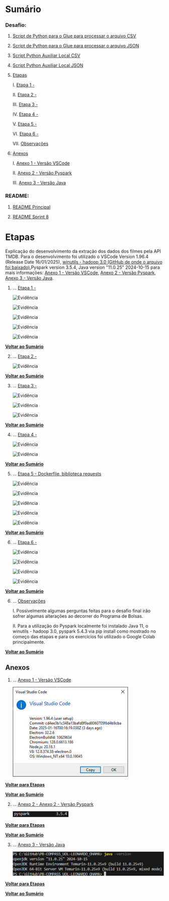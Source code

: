 # Sumário

### Desafio:

1. [Script de Python para o Glue para processar o arquivo CSV](scripts/script_trusted_csv_glue.py)

2. [Script de Python para o Glue para processar o arquivo JSON](scripts/script_trusted_json.py)

3. [Script Python Auxiliar Local CSV](scripts/script_trusted_csv.py)

4. [Script Python Auxiliar Local JSON](scripts/script_trusted_json.py)

1. [Etapas](#etapas)

    I.    [Etapa 1 - ](#Etapa1)

    II.   [Etapa 2 - ](#Etapa2)

    III.  [Etapa 3 - ](#Etapa3)

    IV.   [Etapa 4 - ](#Etapa4)

    V.    [Etapa 5 - ](#Etapa5)

    VI.   [Etapa 6 - ](#Etapa6)
    
    VII.  [Observações](#Observacoes)

2. [Anexos](#anexos)

    I.    [Anexo 1 - Versão VSCode](#Anexo1)

    II.   [Anexo 2 - Versão Pyspark](#Anexo2)

    III.  [Anexo 3 - Versão Java](#Anexo3)

### README:

1. [README Principal](../../README.md)

2. [README Sprint 8](../README.md)

<a id="Etapas"></a>

# Etapas

Explicação do desenvolvimento da extração dos dados dos filmes pela API TMDB. Para o desenvolvimento foi utilizado o VSCode Version 1.96.4 (Release Date 16/01/2025), [winutils - hadoop 3.0 (GitHub de onde o arquivo foi baixado)](https://github.com/steveloughran/winutils/tree/master),Pyspark version 3.5.4, Java version "11.0.25" 2024-10-15  para mais informações: [Anexo 1 - Versão VSCode](#Anexo1), [Anexo 2 - Versão Pyspark](#Anexo2), [Anexo 3 - Versão Java](#Anexo3). 

<a id="Etapa1"></a>

1. ... [Etapa 1 - ](#Etapa1)
  
    ![Evidência](../Evidencias/Desafio/ETAPA1_1_-_ENDPOINT_DISCOVER.png)
    
    ![Evidência](../Evidencias/Desafio/ETAPA1_2_-_ENDPOINT_GENERO.png)

    ![Evidência](../Evidencias/Desafio/ETAPA1_3_-_ENDPOINT_CONFIG.png)

    ![Evidência](../Evidencias/Desafio/ETAPA1_4_-_ENDPOINT_ID.png)

    ![Evidência](../Evidencias/Desafio/ETAPA1_5_-_ENDPOINT_CREDITS.png)

[**Voltar ao Sumário**](#sumário)

<a id="Etapa2"></a>

2. ... [Etapa 2 - ](#Etapa2)
    
    ![Evidência](../Evidencias/Desafio/ETAPA2_1_-_SCRIPT_PYTHON.png)

[**Voltar ao Sumário**](#sumário)

<a id="Etapa3"></a>

3. ... [Etapa 3 - ](#Etapa3)

    ![Evidência](../Evidencias/Desafio/ETAPA3_1_-_SCRIPT_PYTHON.png)

    ![Evidência](../Evidencias/Desafio/ETAPA3_2_-_SCRIPT_PYTHON.png)

    ![Evidência](../Evidencias/Desafio/ETAPA3_3_-_SCRIPT_PYTHON.png)

[**Voltar ao Sumário**](#sumário)

<a id="Etapa4"></a>

4. ... [Etapa 4 - ](#Etapa4)

    ![Evidência](../Evidencias/Desafio/ETAPA4_1_-_SCRIPT_PYTHON.png)

    ![Evidência](../Evidencias/Desafio/ETAPA4_2_-_SCRIPT_PYTHON.png)

[**Voltar ao Sumário**](#sumário)

<a id="Etapa5"></a>

5. ... [Etapa 5 - Dockerfile, biblioteca requests](#Etapa5)

    ![Evidência](../Evidencias/Desafio/ETAPA5_1_-_DOCKER_LAYER_LAMBDA.png)

    ![Evidência](../Evidencias/Desafio/ETAPA5_2_-_DOCKER_LAYER_LAMBDA.png)

    ![Evidência](../Evidencias/Desafio/ETAPA5_3_-_LAYER_LAMBDA.png)

    ![Evidência](../Evidencias/Desafio/ETAPA5_4_-_LAYER_LAMBDA.png)

    ![Evidência](../Evidencias/Desafio/ETAPA5_5_-_CONFIGURACAO_LAMBDA.png)

[**Voltar ao Sumário**](#sumário)

<a id="Etapa6"></a>

6. ... [Etapa 6 - ](#Etapa6)

    ![Evidência](../Evidencias/Desafio/ETAPA6_1_-_LAMBDA.png)

    ![Evidência](../Evidencias/Desafio/ETAPA6_2_-_LAMBDA.png)

    ![Evidência](../Evidencias/Desafio/ETAPA6_3_-_LAMBDA.png)

    ![Evidência](../Evidencias/Desafio/ETAPA6_4_-_LAMBDA.png)

[**Voltar ao Sumário**](#sumário)

<a id="Observacoes"></a>

6. ... [Observações](#Observacoes)

    I. Possivelmente algumas perguntas feitas para o desafio final irão sofrer algumas alterações ao decorrer do Programa de Bolsas.

    II. Para a utilização do Pyspark localmente foi instalado Java 11, o winutils - hadoop 3.0, pyspark 5.4.3 via pip install como mostrado no começo das etapas e para os exercícios foi utilizado o Google Colab principalmente.

[**Voltar ao Sumário**](#sumário)

## Anexos

<a id="Anexo1"></a>

1. ... [Anexo 1 - Versão VSCode](#Anexo1)

    ![Evidência](../Evidencias/Desafio/ANEXO1_1_-_VERSAO_VSCODE.png)

[**Voltar para Etapas**](#Etapas)

[**Voltar ao Sumário**](#sumário)

<a id="Anexo2"></a>

2. ... [Anexo 2 - Anexo 2 - Versão Pyspark](#Anexo2)

    ![Evidência](../Evidencias/Desafio/ANEXO2_1_-_VERSAO_PYSPARK.png)

[**Voltar para Etapas**](#Etapas)

[**Voltar ao Sumário**](#sumário)

<a id="Anexo3"></a>

3. ... [Anexo 3 - Versão Java](#Anexo3)

    ![Evidência](../Evidencias/Desafio/ANEXO3_1_-_VERSAO_JAVA_PYSPARK.png)

[**Voltar para Etapas**](#Etapas)

[**Voltar ao Sumário**](#sumário)
